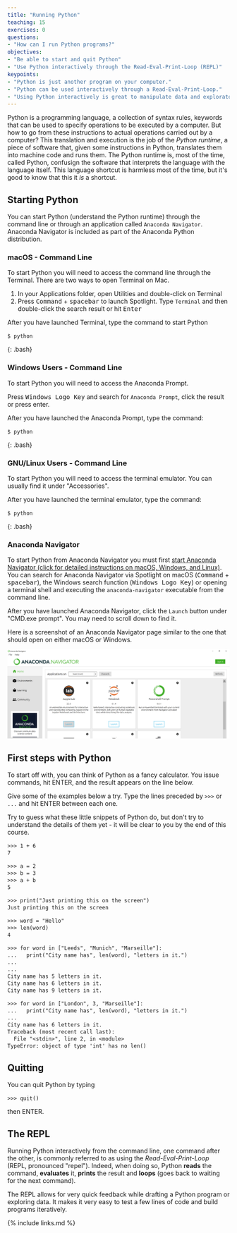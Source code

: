 ```yaml
---
title: "Running Python"
teaching: 15
exercises: 0
questions:
- "How can I run Python programs?"
objectives:
- "Be able to start and quit Python"
- "Use Python interactively through the Read-Eval-Print-Loop (REPL)"
keypoints:
- "Python is just another program on your computer."
- "Python can be used interactively through a Read-Eval-Print-Loop."
- "Using Python interactively is great to manipulate data and exploratory work."
---
```


Python is a programming language, a collection of syntax rules,
keywords that can be used to specify operations to be executed by a
computer. But how to go from these instructions to actual operations
carried out by a computer?  This translation and execution is the job
of the *Python runtime*, a piece of software that, given some
instructions in Python, translates them into machine code and runs
them.  The Python runtime is, most of the time, called Python,
confusign the software that interprets the language with the language
itself.  This language shortcut is harmless most of the time, but it's good to
know that this it *is* a shortcut.

## Starting Python

You can start Python (understand the Python runtime) through the command line or through an application called 
`Anaconda Navigator`. Anaconda Navigator is included as part of the Anaconda Python distribution.

### macOS - Command Line
To start Python you will need to access the command line through the Terminal. 
There are two ways to open Terminal on Mac.

1. In your Applications folder, open Utilities and double-click on Terminal
2. Press <kbd>Command</kbd> + <kbd>spacebar</kbd> to launch Spotlight. Type `Terminal` and then 
double-click the search result or hit <kbd>Enter</kbd>

After you have launched Terminal, type the command to start Python

~~~
$ python
~~~
{: .bash}

### Windows Users - Command Line
To start Python you will need to access the Anaconda Prompt.

Press <kbd>Windows Logo Key</kbd> and search for `Anaconda Prompt`, click the result or press enter.

After you have launched the Anaconda Prompt, type the command:

~~~
$ python
~~~
{: .bash}

### GNU/Linux Users - Command Line

To start Python you will need to access the terminal emulator. You can usually find it under "Accessories".

After you have launched the terminal emulator, type the command:

~~~
$ python
~~~
{: .bash}

###  Anaconda Navigator

To start Python from Anaconda Navigator you must first [start Anaconda Navigator (click for detailed instructions on macOS, Windows, and Linux)](https://docs.anaconda.com/anaconda/navigator/getting-started/#starting-navigator). You can search for Anaconda Navigator via Spotlight on macOS (<kbd>Command</kbd> + <kbd>spacebar</kbd>), the Windows search function (<kbd>Windows Logo Key</kbd>) or opening a terminal shell and executing the `anaconda-navigator` executable from the command line.

After you have launched Anaconda Navigator, click the `Launch` button
under "CMD.exe prompt". You may need to scroll down to find it.

Here is a screenshot of an Anaconda Navigator page similar to the one that should open on either macOS
or Windows.

<p align='center'>
  <img alt="Anaconda Navigator landing page" src="../fig/0_anaconda_navigator_landing_page.png" width="750"/>
</p>

## First steps with Python

To start off with, you can think of Python as a fancy calculator.  You
issue commands, hit ENTER, and the result appears on the line below.

Give some of the examples below a try. Type the lines preceded by
`>>>` or `...` and hit ENTER between each one.

Try to guess what these little snippets of Python do, but don't try to
understand the details of them yet - it will be clear to you by the
end of this course.

~~~
>>> 1 + 6
7
~~~

~~~
>>> a = 2
>>> b = 3
>>> a + b
5
~~~

~~~
>>> print("Just printing this on the screen")
Just printing this on the screen
~~~

~~~
>>> word = "Hello"
>>> len(word)
4
~~~

~~~
>>> for word in ["Leeds", "Munich", "Marseille"]:
...   print("City name has", len(word), "letters in it.")
...
... 
City name has 5 letters in it.
City name has 6 letters in it.
City name has 9 letters in it.
~~~

~~~
>>> for word in ["London", 3, "Marseille"]:
...   print("City name has", len(word), "letters in it.")
... 
City name has 6 letters in it.
Traceback (most recent call last):
  File "<stdin>", line 2, in <module>
TypeError: object of type 'int' has no len()
~~~

## Quitting

You can quit Python by typing 

~~~
>>> quit()
~~~

then ENTER.

## The REPL

Running Python interactively from the command line, one command after
the other, is commonly referred to as using the *Read-Eval-Print-Loop*
(REPL, pronounced "repel").  Indeed, when doing so, Python **reads**
the command, **evaluates** it, **prints** the result and **loops**
(goes back to waiting for the next command).

The REPL allows for very quick feedback while drafting a Python
program or exploring data.  It makes it very easy to test a few lines
of code and build programs iteratively.

{% include links.md %}
